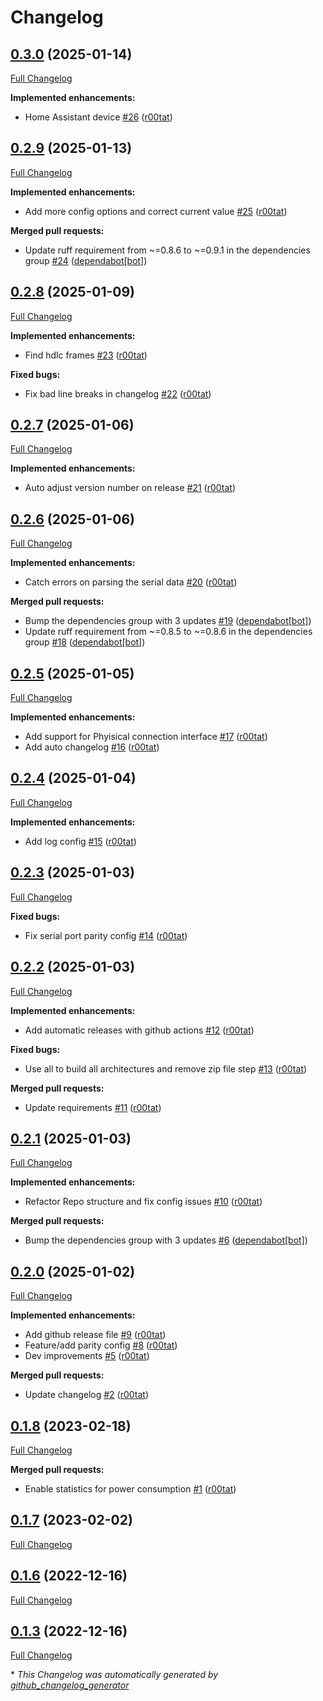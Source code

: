 # Changelog

## [0.3.0](https://github.com/r00tat/smartmeter_homeassistant_burgenland/tree/0.3.0) (2025-01-14)

[Full Changelog](https://github.com/r00tat/smartmeter_homeassistant_burgenland/compare/0.2.9...0.3.0)

**Implemented enhancements:**

- Home Assistant device [\#26](https://github.com/r00tat/smartmeter_homeassistant_burgenland/pull/26) ([r00tat](https://github.com/r00tat))

## [0.2.9](https://github.com/r00tat/smartmeter_homeassistant_burgenland/tree/0.2.9) (2025-01-13)

[Full Changelog](https://github.com/r00tat/smartmeter_homeassistant_burgenland/compare/0.2.8...0.2.9)

**Implemented enhancements:**

- Add more config options and correct current value [\#25](https://github.com/r00tat/smartmeter_homeassistant_burgenland/pull/25) ([r00tat](https://github.com/r00tat))

**Merged pull requests:**

- Update ruff requirement from ~=0.8.6 to ~=0.9.1 in the dependencies group [\#24](https://github.com/r00tat/smartmeter_homeassistant_burgenland/pull/24) ([dependabot[bot]](https://github.com/apps/dependabot))

## [0.2.8](https://github.com/r00tat/smartmeter_homeassistant_burgenland/tree/0.2.8) (2025-01-09)

[Full Changelog](https://github.com/r00tat/smartmeter_homeassistant_burgenland/compare/0.2.7...0.2.8)

**Implemented enhancements:**

- Find hdlc frames [\#23](https://github.com/r00tat/smartmeter_homeassistant_burgenland/pull/23) ([r00tat](https://github.com/r00tat))

**Fixed bugs:**

- Fix bad line breaks in changelog [\#22](https://github.com/r00tat/smartmeter_homeassistant_burgenland/pull/22) ([r00tat](https://github.com/r00tat))

## [0.2.7](https://github.com/r00tat/smartmeter_homeassistant_burgenland/tree/0.2.7) (2025-01-06)

[Full Changelog](https://github.com/r00tat/smartmeter_homeassistant_burgenland/compare/0.2.6...0.2.7)

**Implemented enhancements:**

- Auto adjust version number on release [\#21](https://github.com/r00tat/smartmeter_homeassistant_burgenland/pull/21) ([r00tat](https://github.com/r00tat))

## [0.2.6](https://github.com/r00tat/smartmeter_homeassistant_burgenland/tree/0.2.6) (2025-01-06)

[Full Changelog](https://github.com/r00tat/smartmeter_homeassistant_burgenland/compare/0.2.5...0.2.6)

**Implemented enhancements:**

- Catch errors on parsing the serial data [\#20](https://github.com/r00tat/smartmeter_homeassistant_burgenland/pull/20) ([r00tat](https://github.com/r00tat))

**Merged pull requests:**

- Bump the dependencies group with 3 updates [\#19](https://github.com/r00tat/smartmeter_homeassistant_burgenland/pull/19) ([dependabot[bot]](https://github.com/apps/dependabot))
- Update ruff requirement from ~=0.8.5 to ~=0.8.6 in the dependencies group [\#18](https://github.com/r00tat/smartmeter_homeassistant_burgenland/pull/18) ([dependabot[bot]](https://github.com/apps/dependabot))

## [0.2.5](https://github.com/r00tat/smartmeter_homeassistant_burgenland/tree/0.2.5) (2025-01-05)

[Full Changelog](https://github.com/r00tat/smartmeter_homeassistant_burgenland/compare/0.2.4...0.2.5)

**Implemented enhancements:**

- Add support for Phyisical connection interface [\#17](https://github.com/r00tat/smartmeter_homeassistant_burgenland/pull/17) ([r00tat](https://github.com/r00tat))
- Add auto changelog [\#16](https://github.com/r00tat/smartmeter_homeassistant_burgenland/pull/16) ([r00tat](https://github.com/r00tat))

## [0.2.4](https://github.com/r00tat/smartmeter_homeassistant_burgenland/tree/0.2.4) (2025-01-04)

[Full Changelog](https://github.com/r00tat/smartmeter_homeassistant_burgenland/compare/0.2.3...0.2.4)

**Implemented enhancements:**

- Add log config [\#15](https://github.com/r00tat/smartmeter_homeassistant_burgenland/pull/15) ([r00tat](https://github.com/r00tat))

## [0.2.3](https://github.com/r00tat/smartmeter_homeassistant_burgenland/tree/0.2.3) (2025-01-03)

[Full Changelog](https://github.com/r00tat/smartmeter_homeassistant_burgenland/compare/0.2.2...0.2.3)

**Fixed bugs:**

- Fix serial port parity config [\#14](https://github.com/r00tat/smartmeter_homeassistant_burgenland/pull/14) ([r00tat](https://github.com/r00tat))

## [0.2.2](https://github.com/r00tat/smartmeter_homeassistant_burgenland/tree/0.2.2) (2025-01-03)

[Full Changelog](https://github.com/r00tat/smartmeter_homeassistant_burgenland/compare/0.2.1...0.2.2)

**Implemented enhancements:**

- Add automatic releases with github actions [\#12](https://github.com/r00tat/smartmeter_homeassistant_burgenland/pull/12) ([r00tat](https://github.com/r00tat))

**Fixed bugs:**

- Use all to build all architectures and remove zip file step [\#13](https://github.com/r00tat/smartmeter_homeassistant_burgenland/pull/13) ([r00tat](https://github.com/r00tat))

**Merged pull requests:**

- Update requirements [\#11](https://github.com/r00tat/smartmeter_homeassistant_burgenland/pull/11) ([r00tat](https://github.com/r00tat))

## [0.2.1](https://github.com/r00tat/smartmeter_homeassistant_burgenland/tree/0.2.1) (2025-01-03)

[Full Changelog](https://github.com/r00tat/smartmeter_homeassistant_burgenland/compare/0.2.0...0.2.1)

**Implemented enhancements:**

- Refactor Repo structure and fix config issues [\#10](https://github.com/r00tat/smartmeter_homeassistant_burgenland/pull/10) ([r00tat](https://github.com/r00tat))

**Merged pull requests:**

- Bump the dependencies group with 3 updates [\#6](https://github.com/r00tat/smartmeter_homeassistant_burgenland/pull/6) ([dependabot[bot]](https://github.com/apps/dependabot))

## [0.2.0](https://github.com/r00tat/smartmeter_homeassistant_burgenland/tree/0.2.0) (2025-01-02)

[Full Changelog](https://github.com/r00tat/smartmeter_homeassistant_burgenland/compare/0.1.8...0.2.0)

**Implemented enhancements:**

- Add github release file [\#9](https://github.com/r00tat/smartmeter_homeassistant_burgenland/pull/9) ([r00tat](https://github.com/r00tat))
- Feature/add parity config [\#8](https://github.com/r00tat/smartmeter_homeassistant_burgenland/pull/8) ([r00tat](https://github.com/r00tat))
- Dev improvements [\#5](https://github.com/r00tat/smartmeter_homeassistant_burgenland/pull/5) ([r00tat](https://github.com/r00tat))

**Merged pull requests:**

- Update changelog [\#2](https://github.com/r00tat/smartmeter_homeassistant_burgenland/pull/2) ([r00tat](https://github.com/r00tat))

## [0.1.8](https://github.com/r00tat/smartmeter_homeassistant_burgenland/tree/0.1.8) (2023-02-18)

[Full Changelog](https://github.com/r00tat/smartmeter_homeassistant_burgenland/compare/0.1.7...0.1.8)

**Merged pull requests:**

- Enable statistics for power consumption [\#1](https://github.com/r00tat/smartmeter_homeassistant_burgenland/pull/1) ([r00tat](https://github.com/r00tat))

## [0.1.7](https://github.com/r00tat/smartmeter_homeassistant_burgenland/tree/0.1.7) (2023-02-02)

[Full Changelog](https://github.com/r00tat/smartmeter_homeassistant_burgenland/compare/0.1.6...0.1.7)

## [0.1.6](https://github.com/r00tat/smartmeter_homeassistant_burgenland/tree/0.1.6) (2022-12-16)

[Full Changelog](https://github.com/r00tat/smartmeter_homeassistant_burgenland/compare/0.1.3...0.1.6)

## [0.1.3](https://github.com/r00tat/smartmeter_homeassistant_burgenland/tree/0.1.3) (2022-12-16)

[Full Changelog](https://github.com/r00tat/smartmeter_homeassistant_burgenland/compare/1f7d0e2db82d0075942757570c2445b581f20976...0.1.3)



\* *This Changelog was automatically generated by [github_changelog_generator](https://github.com/github-changelog-generator/github-changelog-generator)*
